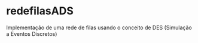 # redefilasADS
Implementação de uma rede de filas usando o conceito de DES (Simulação a Eventos Discretos)
